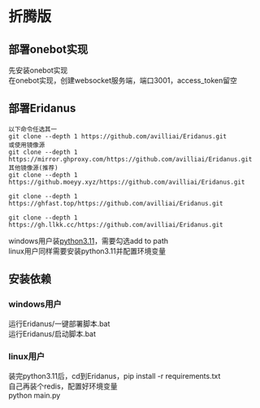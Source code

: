 # 折腾版
## 部署onebot实现
先安装onebot实现  
在onebot实现，创建websocket服务端，端口3001，access_token留空    
## 部署Eridanus
```
以下命令任选其一
git clone --depth 1 https://github.com/avilliai/Eridanus.git
或使用镜像源
git clone --depth 1 https://mirror.ghproxy.com/https://github.com/avilliai/Eridanus.git
其他镜像源(推荐)
git clone --depth 1 https://github.moeyy.xyz/https://github.com/avilliai/Eridanus.git

git clone --depth 1 https://ghfast.top/https://github.com/avilliai/Eridanus.git

git clone --depth 1 https://gh.llkk.cc/https://github.com/avilliai/Eridanus.git
```
windows用户装[python3.11](https://mirrors.huaweicloud.com/python/3.11.0/python-3.11.0-amd64.exe)，需要勾选add to path    
linux用户同样需要安装python3.11并配置环境变量
## 安装依赖
### windows用户
运行Eridanus/一键部署脚本.bat  
运行Eridanus/启动脚本.bat  
### linux用户
装完python3.11后，cd到Eridanus，pip install -r requirements.txt  
自己再装个redis，配置好环境变量       
python main.py  
